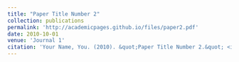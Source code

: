 ```yaml
---
title: "Paper Title Number 2"
collection: publications
permalink: 'http://academicpages.github.io/files/paper2.pdf'
date: 2010-10-01
venue: 'Journal 1'
citation: 'Your Name, You. (2010). &quot;Paper Title Number 2.&quot; <i>Journal 1</i>. 1(2).'
---
```

